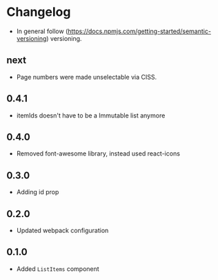 # Changelog

* In general follow (https://docs.npmjs.com/getting-started/semantic-versioning) versioning.
## next
* Page numbers were made unselectable via CISS.

## 0.4.1
* itemIds doesn't have to be a Immutable list anymore

## 0.4.0
* Removed font-awesome library, instead used react-icons

## 0.3.0
* Adding id prop

## 0.2.0
* Updated webpack configuration

## 0.1.0
* Added `ListItems` component
